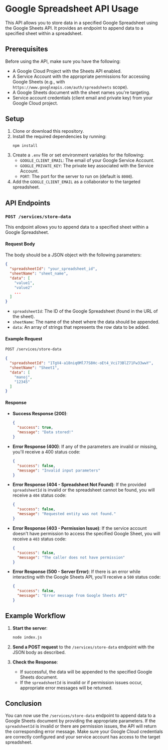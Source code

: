 # Google Spreadsheet API Usage

This API allows you to store data in a specified Google Spreadsheet using the Google Sheets API. It provides an endpoint to append data to a specified sheet within a spreadsheet.

## Prerequisites

Before using the API, make sure you have the following:

- A Google Cloud Project with the Sheets API enabled.
- A Service Account with the appropriate permissions for accessing Google Sheets (e.g., with `https://www.googleapis.com/auth/spreadsheets` scope).
- A Google Sheets document with the sheet names you're targeting.
- Service account credentials (client email and private key) from your Google Cloud project.

## Setup

1. Clone or download this repository.
2. Install the required dependencies by running:
    ```bash
    npm install
    ```
3. Create a `.env` file or set environment variables for the following:
    - `GOOGLE_CLIENT_EMAIL`: The email of your Google Service Account.
    - `GOOGLE_PRIVATE_KEY`: The private key associated with the Service Account.
    - `PORT`: The port for the server to run on (default is `8000`).
4. Add the `GOOGLE_CLIENT_EMAIL` as a collaborator to the targeted spreadsheet.

## API Endpoints

### `POST /services/store-data`

This endpoint allows you to append data to a specified sheet within a Google Spreadsheet.

#### Request Body

The body should be a JSON object with the following parameters:
```json
{
  "spreadsheetId": "your_spreadsheet_id",
  "sheetName": "sheet_name",
  "data": [
    "value1",
    "value2"
    ...
  ]
}
```

- `spreadsheetId`: The ID of the Google Spreadsheet (found in the URL of the sheet).
- `sheetName`: The name of the sheet where the data should be appended.
- `data`: An array of strings that represents the row data to be added.

#### Example Request

```bash
POST /services/store-data
```

```json
{
  "spreadsheetId": "1TgV4-a18niq0Ml77S8Hc-oEt4_Vci73BlZ71Fw33wwY",
  "sheetName": "Sheet1",
  "data": [
    "manoj",
    "12345"
  ]
}
```

#### Response

- **Success Response (200)**:
    ```json
    {
      "success": true,
      "message": "Data stored!"
    }
    ```

- **Error Response (400)**:
    If any of the parameters are invalid or missing, you'll receive a 400 status code:
    ```json
    {
      "success": false,
      "message": "Invalid input parameters"
    }
    ```

- **Error Response (404 - Spreadsheet Not Found)**:
    If the provided `spreadsheetId` is invalid or the spreadsheet cannot be found, you will receive a `404` status code:
    ```json
    {
      "success": false,
      "message": "Requested entity was not found."
    }
    ```

- **Error Response (403 - Permission Issue)**:
    If the service account doesn't have permission to access the specified Google Sheet, you will receive a `403` status code:
    ```json
    {
      "success": false,
      "message": "The caller does not have permission"
    }
    ```

- **Error Response (500 - Server Error)**:
    If there is an error while interacting with the Google Sheets API, you'll receive a `500` status code:
    ```json
    {
      "success": false,
      "message": "Error message from Google Sheets API"
    }
    ```

## Example Workflow

1. **Start the server**:
    ```bash
    node index.js
    ```

2. **Send a POST request** to the `/services/store-data` endpoint with the JSON body as described.

3. **Check the Response**:
    - If successful, the data will be appended to the specified Google Sheets document.
    - If the `spreadsheetId` is invalid or if permission issues occur, appropriate error messages will be returned.

## Conclusion

You can now use the `/services/store-data` endpoint to append data to a Google Sheets document by providing the appropriate parameters. If the `spreadsheetId` is invalid or there are permission issues, the API will return the corresponding error message. Make sure your Google Cloud credentials are correctly configured and your service account has access to the target spreadsheet.
